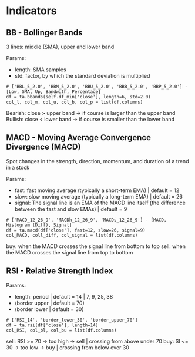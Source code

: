 
# Indicators

## BB - Bollinger Bands

3 lines: middle (SMA), upper and lower band

Params:
- length: SMA samples
- std: factor, by which the standard deviation is multiplied

```
# ['BBL_5_2.0', 'BBM_5_2.0', 'BBU_5_2.0', 'BBB_5_2.0', 'BBP_5_2.0'] - [Low, SMA, Up, Bandwith, Percentage]
df = ta.bbands(self.df_min['close'], length=6, std=2.0)
col_l, col_m, col_u, col_b, col_p = list(df.columns)
```

Bearish: close > upper band -> if course is larger than the upper band
Bullish: close < lower band -> if course is smaller than the lower band




## MACD - Moving Average Convergence Divergence (MACD)

Spot changes in the strength, direction, momentum, and duration of a trend in a stock

Params:
- fast: fast moving average (typically a short-term EMA) | default = 12
- slow: slow moving average (typically a long-term EMA) | default = 26
- signal: The signal line is an EMA of the MACD line itself (the difference between the fast and slow EMAs) | default = 9

```
# ['MACD_12_26_9', 'MACDh_12_26_9', 'MACDs_12_26_9'] - [MACD, Histogram (Diff), Signal]
df = ta.macd(df['close'], fast=12, slow=26, signal=9)
col_MACD, coll_diff, col_signal = list(df.columns)
```

buy: when the MACD crosses the signal line from bottom to top
sell: when the MACD crosses the signal line from top to bottom




## RSI - Relative Strength Index

Params:
- length: period | default = 14 | 7, 9, 25, 38
- (border upper | default = 70)
- (border lower | default = 30)

```
# ['RSI_14', 'border_lower_30', 'border_upper_70']
df = ta.rsi(df['close'], length=14)
col_RSI, col_bl, col_bu = list(df.columns)
```

sell: RSI >= 70 -> too high -> sell | crossing from above under 70
buy: SI <= 30 -> too low -> buy | crossing from below over 30